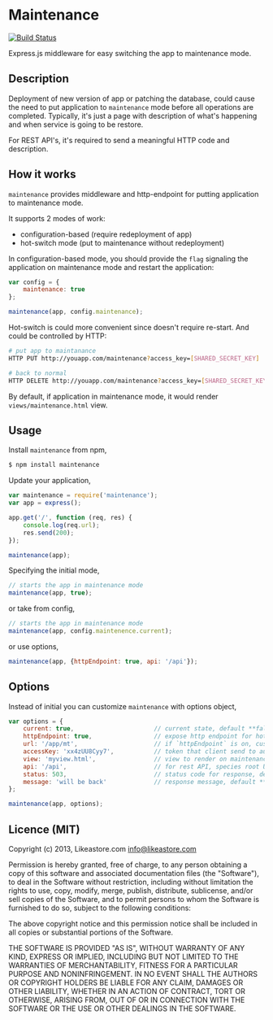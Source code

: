 # Maintenance
[![Build Status](https://api.travis-ci.org/likeastore/maintenance.png)](https://travis-ci.org/likeastore/maintenance)

Express.js middleware for easy switching the app to maintenance mode.

## Description

Deployment of new version of app or patching the database, could cause the need to put application to `maintenance` mode before all operations are completed. Typically, it's just a page with description of what's happening and when service is going to be restore.

For REST API's, it's required to send a meaningful HTTP code and description.

## How it works

`maintenance` provides middleware and http-endpoint for putting application to maintenance mode.

It supports 2 modes of work:

* configuration-based (require redeployment of app)
* hot-switch mode (put to maintenance without redeployment)

In configuration-based mode, you should provide the `flag` signaling the application on maintenance mode and restart the application:

```js
var config = {
	maintenance: true
};

maintenance(app, config.maintenance);
```

Hot-switch is could more convenient since doesn't require re-start. And could be controlled by HTTP:

```bash
# put app to maintanance
HTTP PUT http://youapp.com/maintenance?access_key=[SHARED_SECRET_KEY]

# back to normal
HTTP DELETE http://youapp.com/maintenance?access_key=[SHARED_SECRET_KEY]
```

By default, if application in maintenance mode, it would render `views/maintenance.html` view.

## Usage

Install `maintenance` from npm,

```bash
$ npm install maintenance
```

Update your application,

```js
var maintenance = require('maintenance');
var app = express();

app.get('/', function (req, res) {
	console.log(req.url);
	res.send(200);
});

maintenance(app);
```

Specifying the initial mode,

```js
// starts the app in maintenance mode
maintenance(app, true);
```

or take from config,

```js
// starts the app in maintenance mode
maintenance(app, config.maintenence.current);
```

or use options,

```js
maintenance(app, {httpEndpoint: true, api: '/api'});
```

## Options

Instead of initial you can customize `maintenance` with options object,

```js
var options = {
	current: true,						// current state, default **false**
	httpEndpoint: true,					// expose http endpoint for hot-switch, default **false**,
	url: '/app/mt',						// if `httpEndpoint` is on, customize endpoint url, default **'/maintenance'**
	accessKey: 'xx4zUU8Cyy7',			// token that client send to authorize, if not defined `access_key` is not used
	view: 'myview.html',				// view to render on maintenance, default **'maintenance.html'**
	api: '/api',						// for rest API, species root URL to apply, default **undefined**
	status: 503,						// status code for response, default **503**
	message: 'will be back'				// response message, default **'sorry, we are on maintenance'**
};

maintenance(app, options);
```

## Licence (MIT)

Copyright (c) 2013, Likeastore.com info@likeastore.com

Permission is hereby granted, free of charge, to any person obtaining a copy of this software and associated documentation files (the "Software"), to deal in the Software without restriction, including without limitation the rights to use, copy, modify, merge, publish, distribute, sublicense, and/or sell copies of the Software, and to permit persons to whom the Software is furnished to do so, subject to the following conditions:

The above copyright notice and this permission notice shall be included in all copies or substantial portions of the Software.

THE SOFTWARE IS PROVIDED "AS IS", WITHOUT WARRANTY OF ANY KIND, EXPRESS OR IMPLIED, INCLUDING BUT NOT LIMITED TO THE WARRANTIES OF MERCHANTABILITY, FITNESS FOR A PARTICULAR PURPOSE AND NONINFRINGEMENT. IN NO EVENT SHALL THE AUTHORS OR COPYRIGHT HOLDERS BE LIABLE FOR ANY CLAIM, DAMAGES OR OTHER LIABILITY, WHETHER IN AN ACTION OF CONTRACT, TORT OR OTHERWISE, ARISING FROM, OUT OF OR IN CONNECTION WITH THE SOFTWARE OR THE USE OR OTHER DEALINGS IN THE SOFTWARE.